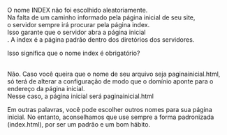 O nome INDEX não foi escolhido aleatoriamente.<br>
Na falta de um caminho informado pela página inicial de seu site,<br>
o servidor sempre irá procurar pela página index.<br>
Isso garante que o servidor abra a página inicial<br>
. A index é a página padrão dentro dos diretórios dos servidores.<br>

Isso significa que o nome index é obrigatório?<br><br>

Não. Caso você queira que o nome de seu arquivo seja paginainicial.html, 
só terá de alterar a configuração de modo que o domínio aponte para o endereço da página inicial.<br>
Nesse caso, a página inicial será paginainicial.html<br>

Em outras palavras, você pode escolher outros nomes para sua página inicial. No entanto, aconselhamos que use sempre a forma padronizada (index.html), por ser um padrão e um bom hábito.
